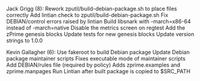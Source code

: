 Jack Grigg (8):
      Rework zputil/build-debian-package.sh to place files correctly
      Add lintian check to zputil/build-debian-package.sh
      Fix DEBIAN/control errors raised by lintian
      Build libsnark with -march=x86-64 instead of -march=native
      Disable the metrics screen on regtest
      Add the zPrime genesis blocks
      Update tests for new genesis blocks
      Update version strings to 1.0.0

Kevin Gallagher (6):
      Use fakeroot to build Debian package
      Update Debian package maintainer scripts
      Fixes executable mode of maintainer scripts
      Add DEBIAN/rules file (required by policy)
      Adds zprime.examples and zprime.manpages
      Run Lintian after built package is copied to $SRC_PATH

